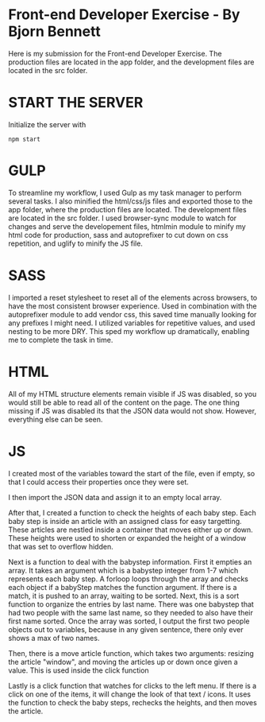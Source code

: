 Front-end Developer Exercise - By Bjorn Bennett
============================
Here is my submission for the Front-end Developer Exercise. The production files are located in the app folder, and the development files are located in the src folder. 

START THE SERVER
============
Initialize the server with

```
npm start
```


GULP
============
To streamline my workflow, I used Gulp as my task manager to perform several tasks. I also minified the html/css/js files and exported those to the app folder, where the production files are located. The development files are located in the src folder. I used browser-sync module to watch for changes and serve the developement files, htmlmin module to minify my html code for production, sass and autoprefixer to cut down on css repetition, and uglify to minify the JS file.

SASS
============
I imported a reset stylesheet to reset all of the elements across browsers, to have the most consistent browser experience. Used in combination with the autoprefixer module to add vendor css, this saved time manually looking for any prefixes I might need. I utilized variables for repetitive values, and used nesting to be more DRY. This sped my workflow up dramatically, enabling me to complete the task in time.

HTML
============
All of my HTML structure elements remain visible if JS was disabled, so you would still be able to read all of the content on the page. The one thing missing if JS was disabled its that the JSON data would not show. However, everything else can be seen.

JS
============
I created most of the variables toward the start of the file, even if empty, so that I could access their properties once they were set.

I then import the JSON data and assign it to an empty local array.

After that, I created a function to check the heights of each baby step. Each baby step is inside an article with an assigned class for easy targetting. These articles are nestled inside a container that moves either up or down. These heights were used to shorten or expanded the height of a window that was set to overflow hidden.

Next is a function to deal with the babystep information. First it empties an array. It takes an argument which is a babystep integer from 1-7 which represents each baby step. A forloop loops through the array and checks each object if a babyStep matches the function argument. If there is a match, it is pushed to an array, waiting to be sorted. Next, this is a sort function to organize the entries by last name. There was one babystep that had two people with the same last name, so they needed to also have their first name sorted. Once the array was sorted, I output the first two people objects out to variables, because in any given sentence, there only ever shows a max of two names.

Then, there is a move article function, which takes two arguments: resizing the article "window", and moving the articles up or down once given a value. This is used inside the click function

Lastly is a click function that watches for clicks to the left menu. If there is a click on one of the items, it will change the look of that text / icons. It uses the function to check the baby steps, rechecks the heights, and then moves the article.


